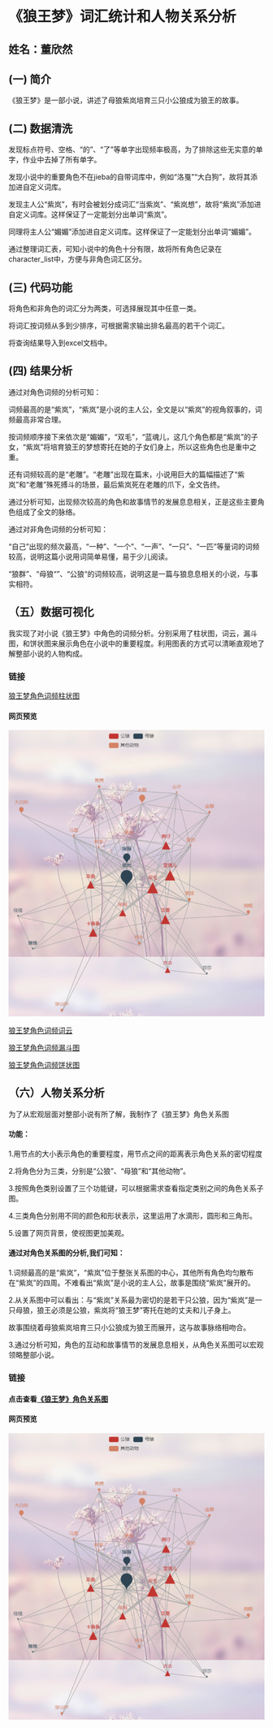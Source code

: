 # 《狼王梦》词汇统计和人物关系分析
## 姓名：董欣然 


## (一)	简介
《狼王梦》是一部小说，讲述了母狼紫岚培育三只小公狼成为狼王的故事。

## (二)	数据清洗
发现标点符号、空格、“的”、“了”等单字出现频率极高，为了排除这些无实意的单字，作业中去掉了所有单字。

发现小说中的重要角色不在jieba的自带词库中，例如“洛戛”“大白狗”，故将其添加进自定义词库。

发现主人公“紫岚”，有时会被划分成词汇“当紫岚”、“紫岚想”，故将“紫岚”添加进自定义词库。这样保证了一定能划分出单词“紫岚”。

同理将主人公“媚媚”添加进自定义词库。这样保证了一定能划分出单词“媚媚”。

通过整理词汇表，可知小说中的角色十分有限，故将所有角色记录在character_list中，方便与非角色词汇区分。

## (三)	代码功能
将角色和非角色的词汇分为两类，可选择展现其中任意一类。

将词汇按词频从多到少排序，可根据需求输出排名最高的若干个词汇。

将查询结果导入到excel文档中。

## (四)	结果分析
通过对角色词频的分析可知：

词频最高的是“紫岚”，“紫岚”是小说的主人公，全文是以“紫岚”的视角叙事的，词频最高非常合理。

按词频顺序接下来依次是“媚媚”，“双毛”，“蓝魂儿，这几个角色都是“紫岚”的子女，“紫岚”将培育狼王的梦想寄托在她的子女们身上，所以这些角色也是重中之重。

还有词频较高的是“老雕”。“老雕”出现在篇末，小说用巨大的篇幅描述了“紫岚”和“老雕”殊死搏斗的场景，最后紫岚死在老雕的爪下，全文告终。

通过分析可知，出现频次较高的角色和故事情节的发展息息相关，正是这些主要角色组成了全文的脉络。

通过对非角色词频的分析可知：

“自己”出现的频次最高，“一种”、“一个”、“一声”、“一只”、“一匹”等量词的词频较高，说明这篇小说用词简单易懂，易于少儿阅读。

“狼群”、“母狼“”、“公狼“的词频较高，说明这是一篇与狼息息相关的小说，与事实相符。


## （五）数据可视化

我实现了对小说《狼王梦》中角色的词频分析。分别采用了柱状图，词云，漏斗图，和饼状图来展示角色在小说中的重要程度。利用图表的方式可以清晰直观地了解整部小说的人物构成。

### 链接
[狼王梦角色词频柱状图](https://007DXR.github.io/Introduction%20to%20Computer%20Science%20and%20Programming/project_2/狼王梦角色词频柱状图.html)
#### 网页预览
![](https://github.com/007DXR/007DXR.github.io/blob/main/Introduction%20to%20Computer%20Science%20and%20Programming/project_3/task1/preview.png)

[狼王梦角色词频词云](https://007DXR.github.io/Introduction%20to%20Computer%20Science%20and%20Programming/project_2/狼王梦角色词频词云.html)

[狼王梦角色词频漏斗图](https://007DXR.github.io/Introduction%20to%20Computer%20Science%20and%20Programming/project_2/狼王梦角色词频漏斗图.html)

[狼王梦角色词频饼状图](https://007DXR.github.io/Introduction%20to%20Computer%20Science%20and%20Programming/project_2/狼王梦角色词频饼状图.html)



## （六）人物关系分析

为了从宏观层面对整部小说有所了解，我制作了《狼王梦》角色关系图

#### 功能：

1.用节点的大小表示角色的重要程度，用节点之间的距离表示角色关系的密切程度

2.将角色分为三类，分别是“公狼”、“母狼”和“其他动物”。

3.按照角色类别设置了三个功能键，可以根据需求查看指定类别之间的角色关系子图。

4.三类角色分别用不同的颜色和形状表示，这里运用了水滴形，圆形和三角形。

5.设置了网页背景，使视图更加美观。

#### 通过对角色关系图的分析,我们可知：

1.词频最高的是“紫岚”，“紫岚”位于整张关系图的中心，其他所有角色均匀散布在“紫岚”的四周。不难看出“紫岚”是小说的主人公，故事是围绕“紫岚”展开的。

2.从关系图中可以看出：与“紫岚”关系最为密切的是若干只公狼，因为“紫岚”是一只母狼，狼王必须是公狼，紫岚将“狼王梦”寄托在她的丈夫和儿子身上。

故事围绕着母狼紫岚培育三只小公狼成为狼王而展开，这与故事脉络相吻合。

3.通过分析可知，角色的互动和故事情节的发展息息相关，从角色关系图可以宏观领略整部小说。

### 链接
#### 点击查看[《狼王梦》角色关系图](https://007dxr.github.io/Introduction%20to%20Computer%20Science%20and%20Programming/project_3/task1/《狼王梦》角色关系图.html)

#### 网页预览
![](https://github.com/007DXR/007DXR.github.io/blob/main/Introduction%20to%20Computer%20Science%20and%20Programming/project_3/task1/preview.png)

